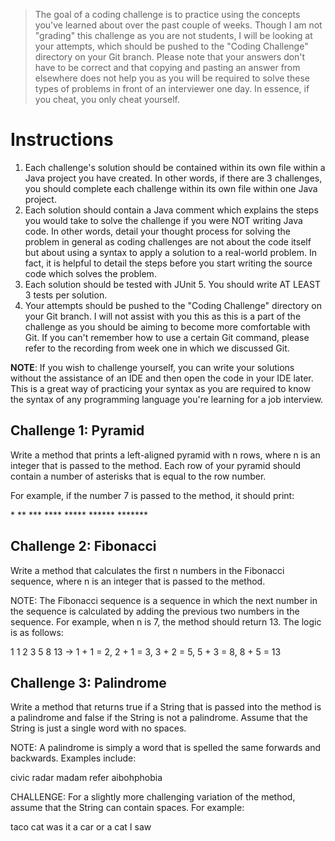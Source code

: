 > The goal of a coding challenge is to practice using the concepts you've learned about over the past couple of weeks. Though I am not "grading" this challenge as you are not students, I will be looking at your attempts, which should be pushed to the "Coding Challenge" directory on your Git branch. Please note that your answers don't have to be correct and that copying and pasting an answer from elsewhere does not help you as you will be required to solve these types of problems in front of an interviewer one day. In essence, if you cheat, you only cheat yourself.

# Instructions

1. Each challenge's solution should be contained within its own file within a Java project you have created. In other words, if there are 3 challenges, you should complete each challenge within its own file within one Java project.
2. Each solution should contain a Java comment which explains the steps you would take to solve the challenge if you were NOT writing Java code. In other words, detail your thought process for solving the problem in general as coding challenges are not about the code itself but about using a syntax to apply a solution to a real-world problem. In fact, it is helpful to detail the steps before you start writing the source code which solves the problem.
3. Each solution should be tested with JUnit 5. You should write AT LEAST 3 tests per solution.
4. Your attempts should be pushed to the "Coding Challenge" directory on your Git branch. I will not assist with you this as this is a part of the challenge as you should be aiming to become more comfortable with Git. If you can't remember how to use a certain Git command, please refer to the recording from week one in which we discussed Git.

**NOTE**: If you wish to challenge yourself, you can write your solutions without the assistance of an IDE and then open the code in your IDE later. This is a great way of practicing your syntax as you are required to know the syntax of any programming language you're learning for a job interview.

## Challenge 1: Pyramid

Write a method that prints a left-aligned pyramid with n rows, where n is an integer that is passed to the method. Each row of your pyramid should contain a number of asterisks that is equal to the row number.

For example, if the number 7 is passed to the method, it should print:

\*
\*\*
\*\*\*
\*\*\*\*
\*\*\*\*\*
\*\*\*\*\*\*
\*\*\*\*\*\*\*

## Challenge 2: Fibonacci

Write a method that calculates the first n numbers in the Fibonacci sequence, where n is an integer that is passed to the method. 

NOTE: The Fibonacci sequence is a sequence in which the next number in the sequence is calculated by adding the previous two numbers in the sequence. For example, when n is 7, the method should return 13. The logic is as follows:

1 1 2 3 5 8 13 -> 1 + 1 = 2, 2 + 1 = 3, 3 + 2 = 5, 5 + 3 = 8, 8 + 5 = 13

## Challenge 3: Palindrome

Write a method that returns true if a String that is passed into the method is a palindrome and false if the String is not a palindrome. Assume that the String is just a single word with no spaces.

NOTE: A palindrome is simply a word that is spelled the same forwards and backwards. Examples include: 

civic
radar
madam
refer
aibohphobia

CHALLENGE: For a slightly more challenging variation of the method, assume that the String can contain spaces. For example:

taco cat
was it a car or a cat I saw